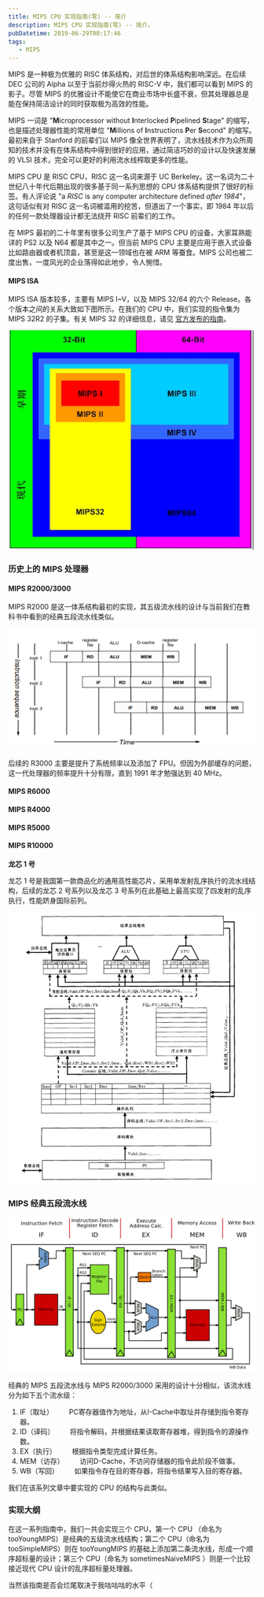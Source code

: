 ```yaml
---
title: MIPS CPU 实现指南(零) -- 简介
description: MIPS CPU 实现指南(零) -- 简介。
pubDatetime: 2019-06-29T00:17:46
tags:
   - MIPS
---
```


MIPS 是一种极为优雅的 RISC 体系结构，对后世的体系结构影响深远。在后续 DEC 公司的 Alpha 以至于当前炒得火热的 RISC-V 中，我们都可以看到 MIPS 的影子。尽管 MIPS 的优雅设计不能使它在商业市场中长盛不衰，但其处理器总是能在保持简洁设计的同时获取极为高效的性能。

<!--more-->

MIPS 一词是 "**M**icroprocessor without **I**nterlocked **P**ipelined **S**tage" 的缩写，也是描述处理器性能的常用单位 "**M**illions of **I**nstructions **P**er **S**econd" 的缩写。最初来自于 Stanford 的前辈们以 MIPS 像全世界表明了，流水线技术作为众所周知的技术并没有在体系结构中得到很好的应用，通过简洁巧妙的设计以及快速发展的 VLSI 技术，完全可以更好的利用流水线榨取更多的性能。

MIPS CPU 是 RISC CPU，RISC 这一名词来源于 UC Berkeley。这一名词为二十世纪八十年代后期出现的很多基于同一系列思想的 CPU 体系结构提供了很好的标签。有人评论说 "a *RISC* is any computer architecture defined *after 1984*"，这句话似有对 RISC 这一名词被滥用的挖苦，但道出了一个事实，即 1984 年以后的任何一款处理器设计都无法绕开 RISC 前辈们的工作。

在 MIPS 最初的二十年里有很多公司生产了基于 MIPS CPU 的设备，大家耳熟能详的 PS2 以及 N64 都是其中之一。但当前 MIPS CPU 主要是应用于嵌入式设备比如路由器或者机顶盒，甚至是这一领域也在被 ARM 等蚕食。MIPS 公司也被二度出售，一度风光的企业落得如此地步，令人惋惜。

#### MIPS ISA 

MIPS ISA 版本较多，主要有 MIPS I~V，以及 MIPS 32/64 的六个 Release。各个版本之间的关系大致如下图所示。在我们的 CPU 中，我们实现的指令集为 MIPS 32R2 的子集。有关 MIPS 32 的详细信息，请见 [官方发布的指南](http://hades.mech.northwestern.edu/images/a/af/MIPS32_Architecture_Volume_I-A_Introduction.pdf)。

![MIPS 指令集历史](https://github.com/name1e5s/article/blob/master/pic/mips-isa.jpg?raw=true)

### 历史上的 MIPS 处理器

#### MIPS R2000/3000

MIPS R2000 是这一体系结构最初的实现，其五级流水线的设计与当前我们在教科书中看到的经典五段流水线类似。

![五段流水线](https://github.com/name1e5s/article/blob/master/pic/mips-5stage.png?raw=true)

后续的 R3000 主要是提升了系统频率以及添加了 FPU。但因为外部缓存的问题，这一代处理器的频率提升十分有限，直到 1991 年才勉强达到 40 MHz。

#### MIPS R6000

#### MIPS R4000

#### MIPS R5000

#### MIPS R10000

**龙芯 1 号**

龙芯 1 号是我国第一款商品化的通用高性能芯片，采用单发射乱序执行的流水线结构，后续的龙芯 2 号系列以及龙芯 3 号系列在此基础上最高实现了四发射的乱序执行，性能跻身国际前列。

![龙芯 1 号模块图](https://github.com/name1e5s/article/blob/master/pic/godson1.png?raw=true)

### MIPS 经典五段流水线

![五段流水线](https://github.com/name1e5s/article/blob/master/pic/cla.png?raw=true)

经典的 MIPS 五段流水线与 MIPS R2000/3000 采用的设计十分相似，该流水线分为如下五个流水级：

1. IF（取址）
   　　PC寄存器值作为地址，从I-Cache中取址并存储到指令寄存器。
2. ID（译码）
   　　将指令解码，并根据结果读取寄存器堆，得到指令的源操作数。
3. EX（执行）
   　　根据指令类型完成计算任务。
4. MEM（访存）
   　　访问D-Cache，不访问存储器的指令此阶段不做事。
5. WB（写回）
   　　如果指令存在目的寄存器，将指令结果写入目的寄存器。

我们在该系列文章中要实现的 CPU 的结构与此类似。

### 实现大纲

在这一系列指南中，我们一共会实现三个 CPU，第一个 CPU （命名为 tooYoungMIPS）是经典的五级流水线结构；第二个 CPU（命名为 tooSimpleMIPS）则在 tooYoungMIPS 的基础上添加第二条流水线，形成一个顺序超标量的设计；第三个 CPU（命名为 sometimesNaiveMIPS ）则是一个比较接近现代 CPU 设计的乱序超标量处理器。



当然该指南是否会烂尾取决于我咕咕咕的水平（

